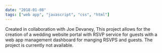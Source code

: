 ```yaml
---
date: "2018-01-08"
tags: ["web app", "javascript", "css", "html"]
---
```



Created in collaboration with Joe Devaney, This project allows for the creation of a wedding website portal with RSVP service for guests with a web app management dashboard for manging RSVPS and guests.
The project is currently not available.
